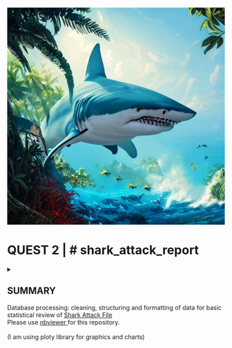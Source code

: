 ![logo_ironhack_blue 7](https://raw.githubusercontent.com/OSCGRA/shark_attack_report/main/logo.jpeg)

# QUEST 2 | # shark_attack_report

<details>
  <summary>
   <h2>SUMMARY</h2>
    
 Database processing: cleaning, structuring and formatting of data for basic statistical review of <a href="https://www.sharkattackfile.net/"> Shark Attack File </a> 
 <br>Please use  <a href="https://nbviewer.org"> nbviewer </a> for this repository.</br>
 <br>(I am using ploty library for graphics and charts)</br>

  </summary>









